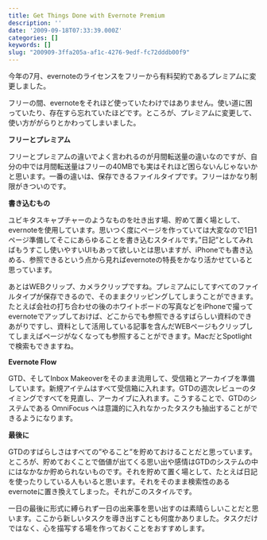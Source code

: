 ```yaml
---
title: Get Things Done with Evernote Premium
description: ''
date: '2009-09-18T07:33:39.000Z'
categories: []
keywords: []
slug: "200909-3ffa205a-af1c-4276-9edf-fc72dddb00f9"
---
```

今年の7月、evernoteのライセンスをフリーから有料契約であるプレミアムに変更しました。

フリーの間、evernoteをそれほど使っていたわけではありません。使い道に困っていたり、存在すら忘れていたほどです。ところが、プレミアムに変更して、使い方ががらりとかわってしまいました。

**フリーとプレミアム**

フリーとプレミアムの違いでよく言われるのが月間転送量の違いなのですが、自分の中では月間転送量はフリーの40MBでも実はそれほど困らないんじゃないかと思います。一番の違いは、保存できるファイルタイプです。フリーはかなり制限がきついのです。

**書き込むもの**

ユビキタスキャプチャーのようなものを吐き出す場、貯めて置く場として、evernoteを使用しています。思いつく度にページを作っていては大変なので1日1ページ準備してそこにあらゆることを書き込むスタイルです。”日記”としてみればもうすこし使いやすいUIもあって欲しいとは思いますが、iPhoneでも書き込める、参照できるという点から見ればevernoteの特長をかなり活かせていると思っています。

あとはWEBクリップ、カメラクリップですね。プレミアムにしてすべてのファイルタイプが保存できるので、そのままクリッピングしてしまうことができます。たとえば会社の打ち合わせの後のホワイトボードの写真などをiPhoneで撮ってevernoteでアップしておけば、どこからでも参照できるすばらしい資料のできあがりですし、資料として活用している記事を含んだWEBページもクリップしてしまえばページがなくなっても参照することができます。MacだとSpotlightで検索もできますね。

**Evernote Flow**

GTD、そしてInbox Makeoverをそのまま流用して、受信箱とアーカイブを準備しています。新規アイテムはすべて受信箱に入れます。GTDの週次レビューのタイミングですべてを見直し、アーカイブに入れます。こうすることで、GTDのシステムである OmniFocus へは意識的に入れなかったタスクも抽出することができるようになります。

**最後に**

GTDのすばらしさはすべての”やること”を貯めておけることだと思っています。ところが、貯めておくことで価値が出てくる思い出や感情はGTDのシステムの中にはなかなか貯められないものです。それを貯めて置く場として、たとえば日記を使ったりしている人もいると思います。それをそのまま検索性のあるevernoteに置き換えてしまった。それがこのスタイルです。

一日の最後に形式に縛られず一日の出来事を思い出すのは素晴らしいことだと思います。ここから新しいタスクを導き出すことも何度かありました。タスクだけではなく、心を描写する場を作っておくことをおすすめします。